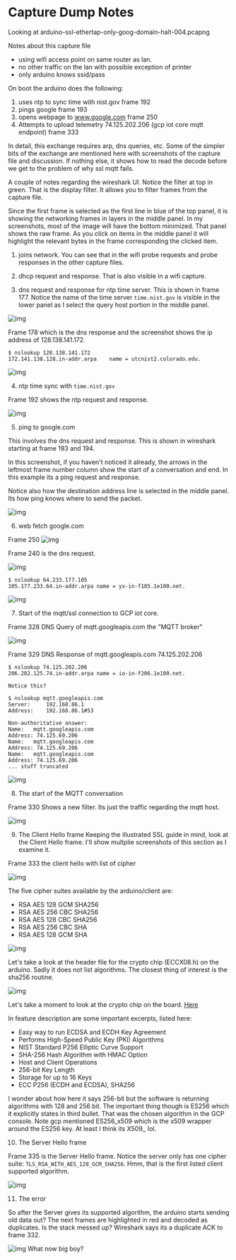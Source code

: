 # Capture Dump Notes

Looking at arduino-ssl-ethertap-only-goog-domain-halt-004.pcapng

Notes about this capture file

* using wifi access point on same router as lan.
* no other traffic on the lan with possible exception of printer
* only arduino knows ssid/pass

On boot the arduino does the following:

1. uses ntp to sync time with nist.gov 
  frame 192
2. pings google
  frame 193
3. opens webpage to www.google.com
  frame 250
4. Attempts to upload telemetry 74.125.202.206 (gcp iot core mqtt endpoint)
  frame 333

In detail, this exchange requires arp, dns queries, etc.  Some of the simpler
bits of the exchange are mentioned here with screenshots of the capture file 
and discussion.  If nothing else, it shows how to read the decode before
we get to the problem of why ssl mqtt fails.

A couple of notes regarding the wireshark UI.  Notice the filter at top
in green.   That is the display filter.  It allows you to filter frames
from the capture file.  

Since the first frame is selected as the first line in blue of the top panel,
it is showing the networking frames in layers in the middle panel.  In my 
screenshots, most of the image will have the bottom minimized.  That 
panel shows the raw frame.  As you click on items in the middle panel 
it will highlight the relevant bytes in the frame corresponding the clicked
item.

1. joins network.  You can see that in the wifi probe requests and 
probe responses in the other capture files.

2. dhcp request and response.  That is also visible in a wifi capture.

3. dns request and response for ntp time server.  This is shown in 
frame 177.  Notice the name of the time server `time.nist.gov` is visible
in the lower panel as I select the query host portion in the middle panel.

![img](imgs/ss2.png)

Frame 178 which is the dns response and the screenshot shows the 
ip address of 128.138.141.172.  

```
$ nslookup 128.138.141.172
172.141.138.128.in-addr.arpa	name = utcnist2.colorado.edu.
```

![img](imgs/ss3.png)


4. ntp time sync with `time.nist.gov`

Frame 192 shows the ntp request and response.

![img](imgs/ss5.png)

5. ping to google.com

This involves the dns request and response.  This is shown in 
wireshark starting at frame 193 and 194.

In this screenshot, if you haven't noticed it already, the arrows in the 
leftmost frame number column show the start of a conversation and end.
In this example its a ping request and response.

Notice also how the destination address line is selected in the middle 
panel.  Its how ping knows where to send the packet.

![img](imgs/ss1.png)

6. web fetch google.com

Frame 250
![img](imgs/ss8.png)

Frame 240 is the dns request.

![img](imgs/ss6.png)

```
$ nslookup 64.233.177.105
105.177.233.64.in-addr.arpa	name = yx-in-f105.1e100.net.
```

![img](imgs/ss7.png)


7. Start of the mqtt/ssl connection to GCP iot core.

Frame 328 DNS Query of mqtt.googleapis.com the "MQTT broker"


![img](imgs/ss9.png)

Frame 329 DNS Response of mqtt.googleapis.com 74.125.202.206

```
$ nslookup 74.125.202.206
206.202.125.74.in-addr.arpa	name = io-in-f206.1e100.net.

Notice this?

$ nslookup mqtt.googleapis.com
Server:		192.168.86.1
Address:	192.168.86.1#53

Non-authoritative answer:
Name:	mqtt.googleapis.com
Address: 74.125.69.206
Name:	mqtt.googleapis.com
Address: 74.125.69.206
Name:	mqtt.googleapis.com
Address: 74.125.69.206
... stuff truncated

```

![img](imgs/ss10.png)


8.  The start of the MQTT conversation

Frame 330 Shows a new filter.  Its just the traffic regarding the
mqtt host.


![img](imgs/ss12.png)

9. The Client Hello frame
Keeping the illustrated SSL guide in mind, look at the Client 
Hello frame.  I'll show multplie screenshots of this section 
as I examine it.  

Frame 333 the client hello with list of cipher 


![img](imgs/ss13.png)

The five cipher suites available by the arduino/client are:

* RSA AES 128 GCM SHA256
* RSA AES 256 CBC SHA256
* RSA AES 128 CBC SHA256
* RSA AES 256 CBC SHA
* RSA AES 128 GCM SHA

![img](imgs/ss14.png)

Let's take a look at the header file for the crypto chip (ECCX08.h) on the arduino.
Sadly it does not list algorithms.  The closest thing of interest is the
sha256 routine.


![img](imgs/ss15.png)

Let's take a moment to look at the crypto chip on the board.  [Here](https://www.microchip.com/en-us/product/atecc508a)

In feature description are some important excerpts, listed here:

* Easy way to run ECDSA and ECDH Key Agreement
* Performs High-Speed Public Key (PKI) Algorithms
* NIST Standard P256 Elliptic Curve Support
* SHA-256 Hash Algorithm with HMAC Option
* Host and Client Operations
* 256-bit Key Length
* Storage for up to 16 Keys
* ECC P256 (ECDH and ECDSA), SHA256

I wonder about how here it says 256-bit but the software is returning algorithms
with 128 and 256 bit.  The important thing though is ES256 which it explicitly 
states in third  bullet.  That was the chosen algorithm in the GCP console.
Note gcp mentioned ES256_x509 which is the x509 wrapper around the ES256 key.
At least I think its X509,, lol.


10. The Server Hello frame

Frame 335 is the Server Hello frame.  Notice the server only has one cipher suite:
`TLS_RSA_WITH_AES_128_GCM_SHA256`.  Hmm, that is the first listed client supported
algorithm.

![img](imgs/ss16.png)


11.  The error

So after the Server gives its supported algorithm, the arduino starts sending old data out?  The next frames are highlighted in red and decoded as duplicates.  Is the stack messed up?  Wireshark says its a duplicate ACK to frame 332.

![img](imgs/ss17.png)
What now big boy?



